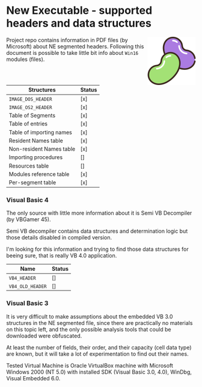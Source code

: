 # New Executable - supported headers and data structures

<img src="JellyBins.Assets/beans512.png" height="128" width="128" align="right"/>

Project repo contains information in PDF files (by Microsoft)
about NE segmented headers. Following this document is
possible to take little bit info about `Win16` modules (files). 

| Structures               | Status |
|--------------------------|--------|
| `IMAGE_DOS_HEADER`       | [x]    |
| `IMAGE_OS2_HEADER`       | [x]    |
| Table of Segments        | [x]    |
| Table of entries         | [x]    |
| Table of importing names | [x]    |
| Resident Names table     | [x]    |
| Non-resident Names table | [x]    |
| Importing procedures     | []     |
| Resources table          | []     |
| Modules reference table  | [x]    |
| Per-segment table        | [x]    |

### Visual Basic 4

The only source with little more information
about it is Semi VB Decompiler (by VBGamer 45).

Semi VB decompiler contains data structures
and determination logic but those details
disabled in compiled version.

I'm looking for this information and trying to
find those data structures for beeing sure, 
that is really VB 4.0 application. 


| Name                   | Status |
|------------------------|--------|
| `VB4_HEADER`           | []     |
| `VB4_OLD_HEADER`       | []     |

### Visual Basic 3

It is very difficult to make assumptions about the embedded VB 3.0 structures
in the NE segmented file, since
there are practically no materials on this topic left, and the only possible analysis tools that could be downloaded were obfuscated.

At least the number of fields, their order, and their capacity (cell data type) are known, but it will take a lot of experimentation to find out their names.

Tested Virtual Machine is Oracle VirtualBox machine with Microsoft Windows 2000 (NT 5.0) with installed SDK (Visual Basic 3.0, 4.0), WinDbg, Visual Embedded 6.0.
